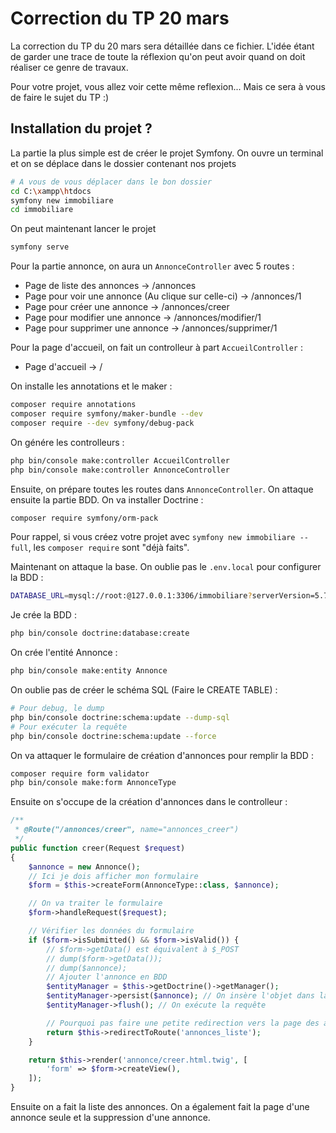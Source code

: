 # Correction du TP 20 mars

La correction du TP du 20 mars sera détaillée dans ce fichier. L'idée étant de garder une trace de toute la réflexion qu'on peut avoir quand on doit réaliser ce genre de travaux.

Pour votre projet, vous allez voir cette même reflexion... Mais ce sera à vous de faire le sujet du TP :)

## Installation du projet ?

La partie la plus simple est de créer le projet Symfony. On ouvre un terminal et on se déplace dans le dossier contenant nos projets

```bash
# A vous de vous déplacer dans le bon dossier
cd C:\xampp\htdocs
symfony new immobiliare
cd immobiliare
```

On peut maintenant lancer le projet

```bash
symfony serve
```

Pour la partie annonce, on aura un ```AnnonceController``` avec 5 routes :

- Page de liste des annonces -> /annonces
- Page pour voir une annonce (Au clique sur celle-ci) -> /annonces/1
- Page pour créer une annonce -> /annonces/creer
- Page pour modifier une annonce -> /annonces/modifier/1
- Page pour supprimer une annonce -> /annonces/supprimer/1

Pour la page d'accueil, on fait un controlleur à part ```AccueilController``` :

- Page d'accueil -> /

On installe les annotations et le maker :

```bash
composer require annotations
composer require symfony/maker-bundle --dev
composer require --dev symfony/debug-pack
```

On génére les controlleurs :

```bash
php bin/console make:controller AccueilController
php bin/console make:controller AnnonceController
```

Ensuite, on prépare toutes les routes dans ```AnnonceController```. On attaque ensuite la partie BDD. On va installer Doctrine :

```bash
composer require symfony/orm-pack
```

Pour rappel, si vous créez votre projet avec ```symfony new immobiliare --full```, les ```composer require``` sont "déjà faits".

Maintenant on attaque la base. On oublie pas le ```.env.local``` pour configurer la BDD :

```bash
DATABASE_URL=mysql://root:@127.0.0.1:3306/immobiliare?serverVersion=5.7
```

Je crée la BDD :

```bash
php bin/console doctrine:database:create
```

On crée l'entité Annonce :

```bash
php bin/console make:entity Annonce
```

On oublie pas de créer le schéma SQL (Faire le CREATE TABLE) :

```bash
# Pour debug, le dump
php bin/console doctrine:schema:update --dump-sql
# Pour exécuter la requête
php bin/console doctrine:schema:update --force
```

On va attaquer le formulaire de création d'annonces pour remplir la BDD :

```bash
composer require form validator
php bin/console make:form AnnonceType
```

Ensuite on s'occupe de la création d'annonces dans le controlleur :

```php
/**
 * @Route("/annonces/creer", name="annonces_creer")
 */
public function creer(Request $request)
{
    $annonce = new Annonce();
    // Ici je dois afficher mon formulaire
    $form = $this->createForm(AnnonceType::class, $annonce);

    // On va traiter le formulaire
    $form->handleRequest($request);

    // Vérifier les données du formulaire
    if ($form->isSubmitted() && $form->isValid()) {
        // $form->getData() est équivalent à $_POST
        // dump($form->getData());
        // dump($annonce);
        // Ajouter l'annonce en BDD
        $entityManager = $this->getDoctrine()->getManager();
        $entityManager->persist($annonce); // On insère l'objet dans la BDD
        $entityManager->flush(); // On exécute la requête

        // Pourquoi pas faire une petite redirection vers la page des annonces ?
        return $this->redirectToRoute('annonces_liste');
    }

    return $this->render('annonce/creer.html.twig', [
        'form' => $form->createView(),
    ]);
}
```

Ensuite on a fait la liste des annonces. On a également fait la page d'une annonce seule et la suppression d'une annonce.
